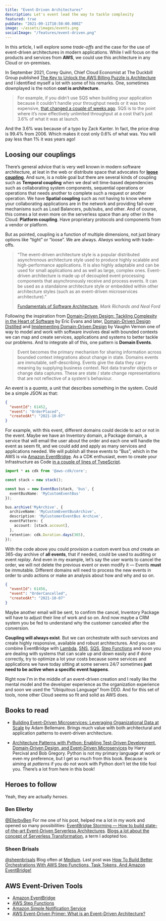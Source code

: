 ```yaml
---
title: "Event-Driven Architectures"
description: Let's event lead the way to tackle complexity
featured: true
pubDate: "2021-09-11T10:50:00.000Z"
image: ~/assets/images/events.png
socialImage: "/features/event-driven.png"
---
```


<p class="lead">In this article, I will explore some <em>trade-offs</em> and the case for the use of event-driven architectures in modern applications. While I will focus on the products and services from <strong>AWS</strong>, we could use this architecture in any Cloud or on-premises.</p>

In September 2021, Corey Quinn, Chief Cloud Economist at The Duckbill Group published [The Key to Unlock the AWS Billing Puzzle is Architecture](https://www.lastweekinaws.com/blog/the-key-to-unlock-the-aws-billing-puzzle-is-architecture/) and I identified myself a lot with some of his remarks. One, sometimes downplayed is the notion **cost is architecture**.

> For example, if you didn’t use SQS when building your application because it couldn’t handle your throughput needs or it was too expensive, [that changed a couple of weeks ago](https://twitter.com/zackkanter/status/1399698492981981187). SQS is to the point where it’s now effectively unlimited throughput at a cost that’s just 3.6% of what it was at launch.

And the 3.6% was because of a typo by Zack Kanter. In fact, the price drop is 99.4% from 2006. Which makes it cost only 0.6% of what was. You will pay less than 1% it was years ago!

## Loosing our couplings

There’s general advice that is very well known in modern software architecture, at leat in the web or distribute space that advocates for [**loose coupling**](https://en.wikipedia.org/wiki/Loose_coupling). And sure, is a noble goal but there are several kinds of coupling such as **Temporal coupling** when we deal wit time-based dependencies such as collaborating system components, sequential operations or operations that needs another to complete such a request or another operation. We have **Spatial coupling** such as not having to know where your collaborating applications are in the network and providing fail-over mechanisms such as Load Balancers, pub/subs, and other. And of course, this comes a lot even more on the serverless space than any other in the Cloud: **Platform coupling**. Have proprietary protocols and components from a vendor or platform.

But as pointed, coupling is a function of multiple dimensions, not just binary options like “tight” or “loose”. We are always. _Always_ working with trade-offs.

> “The event-driven architecture style is a popular distributed asynchronous architecture style used to produce highly scalable and high-performance applications. It is also highly adaptable and can be used for small applications and as well as large, complex ones. Event-driven architecture is made up of decoupled event processing components that asynchronously receive and process events. It can be used as a standalone architecture style or embedded within other architecture styles (such as an event-driven microservices architecture).”
> <footer><a href="https://amzn.to/3hqkSPp" target="_blank">Fundamentals of Software Architecture</a>, <em>Mark Richards and Neal Ford</em><footer>

Following the inspiration from [Domain-Driven Design: Tackling Complexity in the Heart of Software](https://www.amazon.com.br/Domain-Driven-Design-Tackling-Complexity-Software-ebook/dp/B00794TAUG?__mk_pt_BR=%C3%85M%C3%85%C5%BD%C3%95%C3%91&crid=HP4DWEA18R3U&dchild=1&keywords=domain+driven+design&qid=1631406769&sprefix=domain+d%2Caps%2C282&sr=8-2&ufe=app_do%3Aamzn1.fos.25548f35-0de7-44b3-b28e-0f56f3f96147&linkCode=sl1&tag=ibrahimcesar-20&linkId=8f2436253039b1df488c9443273ba4de&language=pt_BR&ref_=as_li_ss_tl) by Eric Evans and later, [Domain-Driven Design Distilled](https://amzn.to/3l9pIBO) and [Implementing Domain-Driven Design](https://amzn.to/2XgM8ZY) by Vaughn Vernon one of way to model and work with software involves deal with bounded contexts we can map and create services, applications and systems to better tackle our problems. And to integrate all of this, one pattern is **Domain Events**.

> Event becomes the primary mechanism for sharing information across bounded context integrations about change in state. Domains events are immutable, self-describing. Events give the data they carry meaning by supplying business context. Not data transfer objects or change data captures. These are state / state change representations that are not reflective of a system's behaviour.

An event is a _quanta_, a unit that describes something in the system. Could be a simple JSON as that:

```json
{
  "eventId": 61452,
  "event": "OrderPlaced",
  "createdAt": "2021-10-07"
}
```

For example, with this event, different domains could decide to act or not in the event. Maybe we have an Inventory domain, a Package domain, a service that will email the user about the order and each one will handle the event as seem fit, and we could add and apply as many services and applications needed. We will publish all these events to “Bus”, which in the AWS is via [Amazon EventBridge](https://aws.amazon.com/eventbridge/). As a CDK enthusiast, even to create your Infrastructure as Code [in a couple of lines of TypeScript](https://docs.aws.amazon.com/cdk/api/latest/docs/aws-events-readme.html).

```ts
import * as cdk from '@aws-cdk/core';

const stack = new stack();

const bus = new EventBus(stack, 'bus', {
  eventBusName: 'MyCustomEventBus'
});

bus.archive('MyArchive', {
  archiveName: 'MyCustomEventBusArchive',
  description: 'MyCustomerEventBus Archive',
  eventPattern: {
    account: [stack.account],
  },
  retention: cdk.Duration.days(365),
});
```

With the code above you could provision a custom event bus _and_ create an 365-day archive of **all events**, that if needed, could be used to auditing or event _replay_. And even in my example, let’s say the user wants to cancel the order, we will not delete the previous event or even modify it — Events **must** be immutable. Different domains will need to process the new events in order to undo actions or make an analysis about how and why and so on.

```json
{
  "eventId": 61456,
  "event": "OrderCancelled",
  "createdAt": "2021-10-07"
}
```

Maybe another email will be sent, to confirm the cancel, Inventory Package will have to adjust their line of work and so on. And now maybe a CRM system you be fed to understand why the customer canceled after the conversion.

**Coupling will always exist**. But we can orchestrate with such services and create highly responsive, available and robust architectures. And you can combine EventBridge with [Lambda](https://aws.amazon.com/lambda/), [SNS](https://aws.amazon.com/sns/), [SQS](https://aws.amazon.com/sqs/), [Step Functions](https://aws.amazon.com/step-functions/) and soon you are dealing with systems that can scale up and down easily and if done correctly, try to optimize a lot your costs because some services and applications we have today sitting at some servers 24/7 sometimes **just need to be active when a specific event happens**.

Right now I’m in the middle of an event-driven creation and I really like the mental model and the developer experience as the organization experience and soon we used the “Ubiquitous Language” from DDD. And for this set of tools, none other Cloud seems so fit and solid as AWS does.


## Books to read

- [Building Event-Driven Microservices: Leveraging Organizational Data at Scale](https://amzn.to/3AgY100) by Adam Bellemare. Brings much value with both architectural and application patterns to event-driven architecture.

- [Architecture Patterns with Python: Enabling Test-Driven Development, Domain-Driven Design, and Event-Driven Microservices](https://amzn.to/3EbrsmT) by Harry Percival and Bob Gregory. Python is not my primary language at work or even my preference, but I get so much from this book. Because is aiming at _patterns_ if you do not work with Python don’t let the title fool you. There’s a lot from here in this book!

## Heroes to follow

Yeah, they are actually _heroes_.

### Ben Ellerby
[@EllerbyBen](https://twitter.com/EllerbyBen)
For me one of his post, helped me a lot in my work and opened so many possibilities: [EventBridge Storming — How to build state-of-the-art Event-Driven Serverless Architectures](https://medium.com/serverless-transformation/eventbridge-storming-how-to-build-state-of-the-art-event-driven-serverless-architectures-e07270d4dee). [Blogs a lot about the concept of Serverless Transformation](https://medium.com/@bene_37069), a term I adopted too.

### Sheen Brisals
[@sheenbrisals](https://twitter.com/sheenbrisals)
Blog often at [Medium](https://sbrisals.medium.com/). Last post was [How To Build Better Orchestrations With AWS Step Functions, Task Tokens, And Amazon EventBridge!](https://medium.com/lego-engineering/how-to-build-better-orchestrations-with-aws-step-functions-task-tokens-and-amazon-eventbridge-19a68eeda461)

## AWS Event-Driven Tools
- [Amazon EventBridge](https://aws.amazon.com/eventbridge/)
- [AWS Step Functions](https://aws.amazon.com/step-functions/)
- [Amazon Simple Notification Service](https://aws.amazon.com/sns/)
- [AWS Event-Driven Primer: What is an Event-Driven Architecture?](https://aws.amazon.com/pt/event-driven-architecture/)
